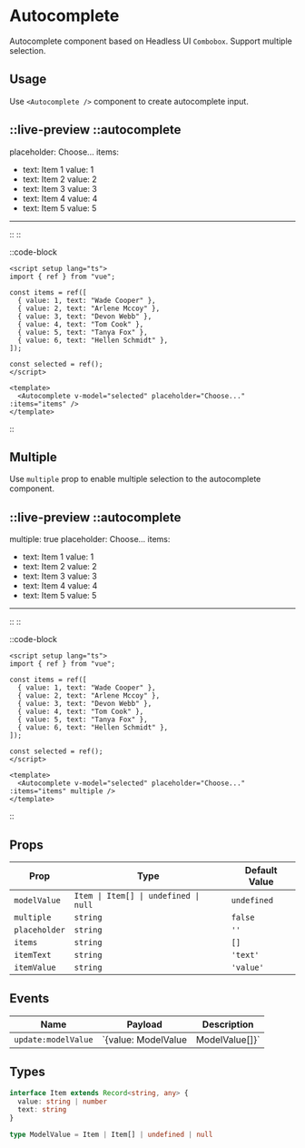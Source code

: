 # Autocomplete

Autocomplete component based on Headless UI `Combobox`. Support multiple selection.

## Usage

Use `<Autocomplete />` component to create autocomplete input.

::live-preview
  ::autocomplete
  ---
  placeholder: Choose...
  items:
  - text: Item 1
    value: 1
  - text: Item 2
    value: 2
  - text: Item 3
    value: 3
  - text: Item 4
    value: 4
  - text: Item 5
    value: 5
  ---
  ::
::

::code-block

```vue
<script setup lang="ts">
import { ref } from "vue";

const items = ref([
  { value: 1, text: "Wade Cooper" },
  { value: 2, text: "Arlene Mccoy" },
  { value: 3, text: "Devon Webb" },
  { value: 4, text: "Tom Cook" },
  { value: 5, text: "Tanya Fox" },
  { value: 6, text: "Hellen Schmidt" },
]);

const selected = ref();
</script>

<template>
  <Autocomplete v-model="selected" placeholder="Choose..." :items="items" />
</template>
```

::

## Multiple

Use `multiple` prop to enable multiple selection to the autocomplete component.

::live-preview
  ::autocomplete
  ---
  multiple: true
  placeholder: Choose...
  items:
  - text: Item 1
    value: 1
  - text: Item 2
    value: 2
  - text: Item 3
    value: 3
  - text: Item 4
    value: 4
  - text: Item 5
    value: 5
  ---
  ::
::

::code-block

```vue
<script setup lang="ts">
import { ref } from "vue";

const items = ref([
  { value: 1, text: "Wade Cooper" },
  { value: 2, text: "Arlene Mccoy" },
  { value: 3, text: "Devon Webb" },
  { value: 4, text: "Tom Cook" },
  { value: 5, text: "Tanya Fox" },
  { value: 6, text: "Hellen Schmidt" },
]);

const selected = ref();
</script>

<template>
  <Autocomplete v-model="selected" placeholder="Choose..." :items="items" multiple />
</template>
```

::

## Props

| Prop          | Type                                  | Default Value |
| ------------- | ------------------------------------- | ------------- |
| `modelValue`  | `Item \| Item[] \| undefined \| null` | `undefined`   |
| `multiple`    | `string`                              | `false`       |
| `placeholder` | `string`                              | `''`          |
| `items`       | `string`                              | `[]`          |
| `itemText`    | `string`                              | `'text'`      |
| `itemValue`   | `string`                              | `'value'`     |

## Events

| Name                | Payload     | Description                              |
| ------------------- | ----------- | ---------------------------------------- |
| `update:modelValue` | `{value: ModelValue | ModelValue[]}` | Triggered when `modelValue` prop changed |

## Types

```ts
interface Item extends Record<string, any> {
  value: string | number
  text: string
}

type ModelValue = Item | Item[] | undefined | null
```